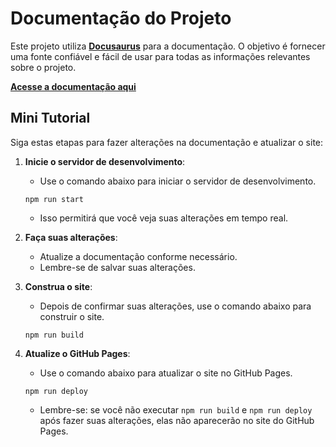 # Documentação do Projeto

Este projeto utiliza [**Docusaurus**](https://docusaurus.io/) para a documentação. O objetivo é fornecer uma fonte confiável e fácil de usar para todas as informações relevantes sobre o projeto.

[**Acesse a documentação aqui**](https://geovany-gutierrez.github.io/Documentation/)

## Mini Tutorial

Siga estas etapas para fazer alterações na documentação e atualizar o site:

1. **Inicie o servidor de desenvolvimento**: 
   - Use o comando abaixo para iniciar o servidor de desenvolvimento.
   ```node
   npm run start
   ```
   - Isso permitirá que você veja suas alterações em tempo real.

2. **Faça suas alterações**: 
   - Atualize a documentação conforme necessário.
   - Lembre-se de salvar suas alterações.

3. **Construa o site**: 
   - Depois de confirmar suas alterações, use o comando abaixo para construir o site.
   ```node
   npm run build
   ```

4. **Atualize o GitHub Pages**: 
   - Use o comando abaixo para atualizar o site no GitHub Pages.
   ```node
   npm run deploy
   ```
   - Lembre-se: se você não executar `npm run build` e `npm run deploy` após fazer suas alterações, elas não aparecerão no site do GitHub Pages.
```

